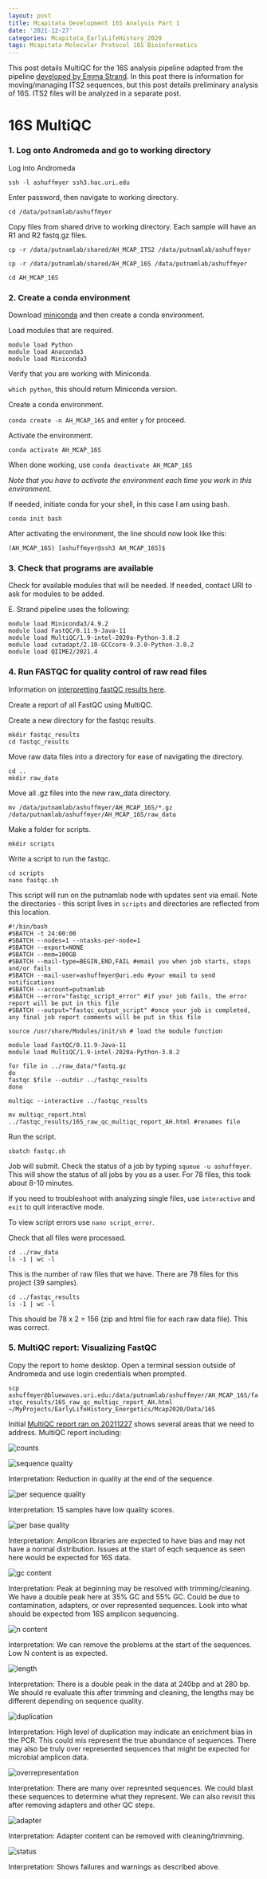 ```yaml
---
layout: post
title: Mcapitata Development 16S Analysis Part 1
date: '2021-12-27'
categories: Mcapitata_EarlyLifeHistory_2020
tags: Mcapitata Molecular Protocol 16S Bioinformatics
---
```

This post details MultiQC for the 16S analysis pipeline adapted from the pipeline [developed by Emma Strand](https://github.com/emmastrand/EmmaStrand_Notebook/blob/master/_posts/2021-06-21-16s-Analysis-Pipeline.md). In this post there is information for moving/managing ITS2 sequences, but this post details preliminary analysis of 16S. ITS2 files will be analyzed in a separate post.   

# 16S MultiQC 

### 1. Log onto Andromeda and go to working directory  

Log into Andromeda  

`ssh -l ashuffmyer ssh3.hac.uri.edu`  

Enter password, then navigate to working directory.  

`cd /data/putnamlab/ashuffmyer`

Copy files from shared drive to working directory. Each sample will have an R1 and R2 fastq.gz files.  

`cp -r /data/putnamlab/shared/AH_MCAP_ITS2 /data/putnamlab/ashuffmyer` 

`cp -r /data/putnamlab/shared/AH_MCAP_16S /data/putnamlab/ashuffmyer` 

`cd AH_MCAP_16S` 

### 2. Create a conda environment  

Download [miniconda](https://docs.conda.io/en/latest/miniconda.html) and then create a conda environment.  

Load modules that are required.  

```
module load Python
module load Anaconda3
module load Miniconda3
```

Verify that you are working with Miniconda.  

`which python`, this should return Miniconda version.  

Create a conda environment.  

`conda create -n AH_MCAP_16S` and enter `y` for proceed. 

Activate the environment.  

`conda activate AH_MCAP_16S`  

When done working, use `conda deactivate AH_MCAP_16S`  

*Note that you have to activate the environment each time you work in this environment.*  

If needed, initiate conda for your shell, in this case I am using bash.  

`conda init bash`  

After activating the environment, the line should now look like this:  

`(AH_MCAP_16S) [ashuffmyer@ssh3 AH_MCAP_16S]$ `

### 3. Check that programs are available  

Check for available modules that will be needed. If needed, contact URI to ask for modules to be added.  

E. Strand pipeline uses the following:  

```
module load Miniconda3/4.9.2  
module load FastQC/0.11.9-Java-11  
module load MultiQC/1.9-intel-2020a-Python-3.8.2  
module load cutadapt/2.10-GCCcore-9.3.0-Python-3.8.2  
module load QIIME2/2021.4  
```

### 4. Run FASTQC for quality control of raw read files  

Information on [interpretting fastQC results here](https://www.bioinformatics.babraham.ac.uk/projects/fastqc/).  

Create a report of all FastQC using MultiQC.  

Create a new directory for the fastqc results.  

```
mkdir fastqc_results  
cd fastqc_results  
```

Move raw data files into a directory for ease of navigating the directory.  

```
cd ..
mkdir raw_data  
```

Move all .gz files into the new raw_data directory.  

`mv /data/putnamlab/ashuffmyer/AH_MCAP_16S/*.gz /data/putnamlab/ashuffmyer/AH_MCAP_16S/raw_data`
 
Make a folder for scripts.  

`mkdir scripts`  

Write a script to run the fastqc.  

```
cd scripts
nano fastqc.sh  
```

This script will run on the putnamlab node with updates sent via email. Note the directories - this script lives in `scripts` and directories are reflected from this location.   

```
#!/bin/bash
#SBATCH -t 24:00:00
#SBATCH --nodes=1 --ntasks-per-node=1
#SBATCH --export=NONE
#SBATCH --mem=100GB
#SBATCH --mail-type=BEGIN,END,FAIL #email you when job starts, stops and/or fails
#SBATCH --mail-user=ashuffmyer@uri.edu #your email to send notifications
#SBATCH --account=putnamlab                  
#SBATCH --error="fastqc_script_error" #if your job fails, the error report will be put in this file
#SBATCH --output="fastqc_output_script" #once your job is completed, any final job report comments will be put in this file

source /usr/share/Modules/init/sh # load the module function

module load FastQC/0.11.9-Java-11
module load MultiQC/1.9-intel-2020a-Python-3.8.2

for file in ../raw_data/*fastq.gz
do
fastqc $file --outdir ../fastqc_results         
done

multiqc --interactive ../fastqc_results  

mv multiqc_report.html ../fastqc_results/16S_raw_qc_multiqc_report_AH.html #renames file
```

Run the script.  

```
sbatch fastqc.sh 
```

Job will submit. Check the status of a job by typing `squeue -u ashuffmyer`. This will show the status of all jobs by you as a user. For 78 files, this took about 8-10 minutes.    

If you need to troubleshoot with analyzing single files, use `interactive` and `exit` to quit interactive mode.  

To view script errors use `nano script_error`.  

Check that all files were processed.  

```
cd ../raw_data
ls -1 | wc -l
```  

This is the number of raw files that we have. There are 78 files for this project (39 samples).     

```
cd ../fastqc_results
ls -1 | wc -l
```  

This should be 78 x 2 = 156 (zip and html file for each raw data file). This was correct.   

### 5. MultiQC report: Visualizing FastQC  

Copy the report to home desktop. Open a terminal session outside of Andromeda and use login credentials when prompted.  

`scp ashuffmyer@bluewaves.uri.edu:/data/putnamlab/ashuffmyer/AH_MCAP_16S/fastqc_results/16S_raw_qc_multiqc_report_AH.html ~/MyProjects/EarlyLifeHistory_Energetics/Mcap2020/Data/16S`
 
Initial [MultiQC report ran on 20211227](https://github.com/AHuffmyer/EarlyLifeHistory_Energetics/blob/master/Mcap2020/Output/16S/16S_raw_qc_multiqc_report_AH.html) shows several areas that we need to address. MultiQC report including:   

![counts](https://ahuffmyer.github.io/ASH_Putnam_Lab_Notebook/images/NotebookImages/16S/rawQC/sequencecounts.png)  

![sequence quality](https://ahuffmyer.github.io/ASH_Putnam_Lab_Notebook/images/NotebookImages/16S/rawQC/sequencequality.png)  

Interpretation: Reduction in quality at the end of the sequence.

![per sequence quality](https://ahuffmyer.github.io/ASH_Putnam_Lab_Notebook/images/NotebookImages/16S/rawQC/persequencequality.png) 

Interpretation: 15 samples have low quality scores.  

![per base quality](https://ahuffmyer.github.io/ASH_Putnam_Lab_Notebook/images/NotebookImages/16S/rawQC/perbasequality.png)

Interpretation: Amplicon libraries are expected to have bias and may not have a normal distribution. Issues at the start of eqch sequence as seen here would be expected for 16S data.  

![gc content](https://ahuffmyer.github.io/ASH_Putnam_Lab_Notebook/images/NotebookImages/16S/rawQC/gc.png)

Interpretation: Peak at beginning may be resolved with trimming/cleaning. We have a double peak here at 35% GC and 55% GC. Could be due to contamination, adapters, or over represented sequences. Look into what should be expected from 16S amplicon sequencing.  

![n content](https://ahuffmyer.github.io/ASH_Putnam_Lab_Notebook/images/NotebookImages/16S/rawQC/ncontent.png)

Interpretation: We can remove the problems at the start of the sequences. Low N content is as expected.  

![length](https://ahuffmyer.github.io/ASH_Putnam_Lab_Notebook/images/NotebookImages/16S/rawQC/length.png)

Interpretation: There is a double peak in the data at 240bp and at 280 bp. We should re evaluate this after trimming and cleaning, the lengths may be different depending on sequence quality.  

![duplication](https://ahuffmyer.github.io/ASH_Putnam_Lab_Notebook/images/NotebookImages/16S/rawQC/duplication.png)

Interpretation: High level of duplication may indicate an enrichment bias in the PCR. This could mis represent the true abundance of sequences. There may also be truly over represented sequences that might be expected for microbial amplicon data.  

![overrepresentation](https://ahuffmyer.github.io/ASH_Putnam_Lab_Notebook/images/NotebookImages/16S/rawQC/overrep.png)

Interpretation: There are many over represnted sequences. We could blast these sequences to determine what they represent. We can also revisit this after removing adapters and other QC steps.  

![adapter](https://ahuffmyer.github.io/ASH_Putnam_Lab_Notebook/images/NotebookImages/16S/rawQC/adapter.png)

Interpretation: Adapter content can be removed with cleaning/trimming.  

![status](https://ahuffmyer.github.io/ASH_Putnam_Lab_Notebook/images/NotebookImages/16S/rawQC/status.png)  

Interpretation: Shows failures and warnings as described above.  




